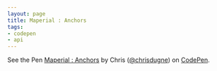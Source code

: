 ```yaml
---
layout: page
title: Maperial : Anchors
tags:
- codepen
- api
---
```


<p data-height="368" data-theme-id="10317" data-slug-hash="VYYbEv" data-default-tab="result" data-user="chrisdugne" class='codepen'>See the Pen <a href='http://codepen.io/chrisdugne/pen/VYYbEv/'>Maperial : Anchors</a> by Chris (<a href='http://codepen.io/chrisdugne'>@chrisdugne</a>) on <a href='http://codepen.io'>CodePen</a>.</p>
<script async src="//assets.codepen.io/assets/embed/ei.js"></script>
